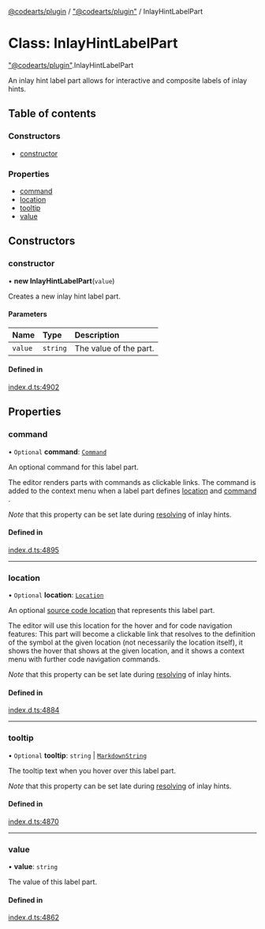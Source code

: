 [@codearts/plugin](../README.md) / ["@codearts/plugin"](../modules/_codearts_plugin_.md) / InlayHintLabelPart

# Class: InlayHintLabelPart

["@codearts/plugin"](../modules/_codearts_plugin_.md).InlayHintLabelPart

An inlay hint label part allows for interactive and composite labels of inlay hints.

## Table of contents

### Constructors

- [constructor](codearts_plugin_.InlayHintLabelPart.md#constructor)

### Properties

- [command](codearts_plugin_.InlayHintLabelPart.md#command)
- [location](codearts_plugin_.InlayHintLabelPart.md#location)
- [tooltip](codearts_plugin_.InlayHintLabelPart.md#tooltip)
- [value](codearts_plugin_.InlayHintLabelPart.md#value)

## Constructors

### constructor

• **new InlayHintLabelPart**(`value`)

Creates a new inlay hint label part.

#### Parameters

| Name | Type | Description |
| :------ | :------ | :------ |
| `value` | `string` | The value of the part. |

#### Defined in

[index.d.ts:4902](https://github.com/huaweicloud/cloudide-plugin-api/blob/a055dd0/index.d.ts#L4902)

## Properties

### command

• `Optional` **command**: [`Command`](../interfaces/codearts_plugin_.Command.md)

An optional command for this label part.

The editor renders parts with commands as clickable links. The command is added to the context menu
when a label part defines [location](codearts_plugin_.InlayHintLabelPart.md#location) and [command](codearts_plugin_.InlayHintLabelPart.md#command) .

*Note* that this property can be set late during
[resolving](../interfaces/codearts_plugin_.InlayHintsProvider.md#resolveinlayhint) of inlay hints.

#### Defined in

[index.d.ts:4895](https://github.com/huaweicloud/cloudide-plugin-api/blob/a055dd0/index.d.ts#L4895)

___

### location

• `Optional` **location**: [`Location`](codearts_plugin_.Location.md)

An optional [source code location](codearts_plugin_.Location.md) that represents this label
part.

The editor will use this location for the hover and for code navigation features: This
part will become a clickable link that resolves to the definition of the symbol at the
given location (not necessarily the location itself), it shows the hover that shows at
the given location, and it shows a context menu with further code navigation commands.

*Note* that this property can be set late during
[resolving](../interfaces/codearts_plugin_.InlayHintsProvider.md#resolveinlayhint) of inlay hints.

#### Defined in

[index.d.ts:4884](https://github.com/huaweicloud/cloudide-plugin-api/blob/a055dd0/index.d.ts#L4884)

___

### tooltip

• `Optional` **tooltip**: `string` \| [`MarkdownString`](codearts_plugin_.MarkdownString.md)

The tooltip text when you hover over this label part.

*Note* that this property can be set late during
[resolving](../interfaces/codearts_plugin_.InlayHintsProvider.md#resolveinlayhint) of inlay hints.

#### Defined in

[index.d.ts:4870](https://github.com/huaweicloud/cloudide-plugin-api/blob/a055dd0/index.d.ts#L4870)

___

### value

• **value**: `string`

The value of this label part.

#### Defined in

[index.d.ts:4862](https://github.com/huaweicloud/cloudide-plugin-api/blob/a055dd0/index.d.ts#L4862)
